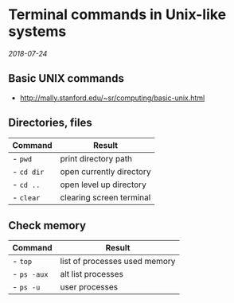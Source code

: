 # Terminal commands in Unix-like systems

_2018-07-24_

##  Basic UNIX commands 

- http://mally.stanford.edu/~sr/computing/basic-unix.html

## Directories, files
| Command | Result
|       --|                 --|
- `pwd`| print directory path
- `cd dir` | open currently directory
- `cd ..`| open level up directory
- `clear`| clearing screen terminal


## Check memory
|Command | Result
|--|--
- `top`| list of processes used memory
- `ps -aux`| alt list processes
- `ps -u`| user processes



